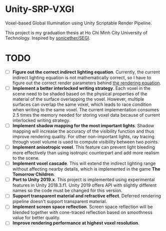 # Unity-SRP-VXGI
Voxel-based Global Illumination using Unity Scriptable Render Pipeline.

This project is my graduation thesis at Ho Chi Minh City University of Technology. Inspired by [sonicether/SEGI](https://github.com/sonicether/SEGI).

# TODO
* [ ] **Figure out the correct indirect lighting equation**. Currently, the current indirect lighting equation is not mathematically correct, so I have to figure out the correct render parameters behind [the rendering equation](https://en.wikipedia.org/wiki/Rendering_equation).
* [ ] **Implement a better interlocked writing strategy**. Each voxel in the scene need to be shaded based on the physical properties of the material of the surface overlapping the voxel. However, multiple surfaces can overlap the same voxel, which leads to race condition when writing to the same voxel. The current implementation consumes 2.5 times the memory needed for storing voxel data because of current interlocked writing strategy.
* [ ] **Implement shadow mapping for the most important lights**. Shadow mapping will increase the accuracy of the visibility function and thus improve rendering quality. For other non-important lights, ray tracing through voxel volume is used to compute visibility between two points.
* [ ] **Implement anisotropic voxel**. This feature can prevent light bleeding more effectively than using isotropic counterpart and add more realism to the scene.
* [ ] **Implement voxel cascade**. This will extend the indirect lighting range without affecting nearby details, which is implemented in the game **The Tomorrow Children**.
* [ ] **Port to Unity 2019.x**. This project is implemented using experimental features in Unity 2018.3.f1. Unity 2019 offers API with slightly different names so the code must be changed for this version.
* [ ] **Support transparent material and refractive effect**. Deferred rendering pipeline doesn't support transparent material.
* [ ] **Implement screen space reflection**. Screen space reflection will be blended together with cone-traced reflection based on smoothness value for better quality.
* [ ] **Improve rendering performance at highest voxel resolution**.
